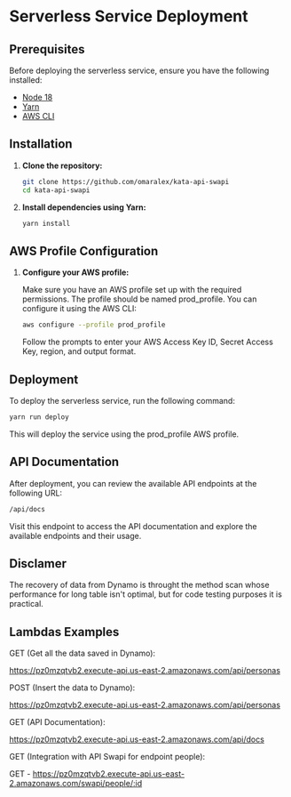 # Serverless Service Deployment

## Prerequisites

Before deploying the serverless service, ensure you have the following installed:
- [Node 18](https://nodejs.org/en/download/package-manager/)
- [Yarn](https://yarnpkg.com/)
- [AWS CLI](https://aws.amazon.com/cli/)

## Installation

1. **Clone the repository:**

   ```bash
   git clone https://github.com/omaralex/kata-api-swapi
   cd kata-api-swapi

2. **Install dependencies using Yarn:**

    ```bash
    yarn install

## AWS Profile Configuration

1. **Configure your AWS profile:**

    Make sure you have an AWS profile set up with the required permissions. The profile should be named prod_profile. You can configure it using the AWS CLI:
    ```bash
    aws configure --profile prod_profile
    ```
    Follow the prompts to enter your AWS Access Key ID, Secret Access Key, region, and output format.

## Deployment
To deploy the serverless service, run the following command:

```bash
yarn run deploy
```

This will deploy the service using the prod_profile AWS profile.

## API Documentation
After deployment, you can review the available API endpoints at the following URL:
```bash
/api/docs
```
Visit this endpoint to access the API documentation and explore the available endpoints and their usage.

## Disclamer

The recovery of data from Dynamo is throught the method scan whose performance for long table isn't optimal, but for 
code testing purposes it is practical.

## Lambdas Examples
  GET (Get all the data saved in Dynamo):
  
  https://pz0mzqtvb2.execute-api.us-east-2.amazonaws.com/api/personas

  POST (Insert the data to Dynamo):
  
  https://pz0mzqtvb2.execute-api.us-east-2.amazonaws.com/api/personas

  GET (API Documentation):
  
  https://pz0mzqtvb2.execute-api.us-east-2.amazonaws.com/api/docs
  
  GET (Integration with API Swapi for endpoint people):

  GET - https://pz0mzqtvb2.execute-api.us-east-2.amazonaws.com/swapi/people/:id
  

